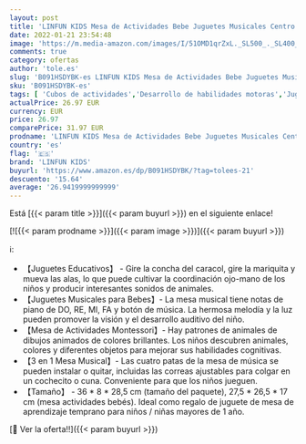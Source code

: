 ```yaml
---
layout: post
title: 'LINFUN KIDS Mesa de Actividades Bebe Juguetes Musicales Centro de Actividades de Aprendizaje Juguetes Educativos Regalos para Niños 1 Años'
date: 2022-01-21 23:54:48
image: 'https://m.media-amazon.com/images/I/51OMD1qrZxL._SL500_._SL400_.jpg'
comments: true
category: ofertas
author: 'tole.es'
slug: 'B091HSDYBK-es LINFUN KIDS Mesa de Actividades Bebe Juguetes Musicales...'
sku: 'B091HSDYBK-es'
tags: [ 'Cubos de actividades','Desarrollo de habilidades motoras','Juguetes','Juguetes para Bebés y primera infancia','Juguetes y juegos','bebe','linfun kids', ]
actualPrice: 26.97 EUR
currency: EUR
price: 26.97
comparePrice: 31.97 EUR
prodname: 'LINFUN KIDS Mesa de Actividades Bebe Juguetes Musicales Centro de Actividades de Aprendizaje Juguetes Educativos Regalos para Niños 1 Años'
country: 'es'
flag: '🇪🇸'
brand: 'LINFUN KIDS'
buyurl: 'https://www.amazon.es/dp/B091HSDYBK/?tag=tolees-21'
descuento: '15.64'
average: '26.9419999999999'
---
```


Está [{{< param title >}}]({{< param buyurl >}}) en el siguiente enlace!

[![{{< param prodname >}}]({{< param image >}})]({{< param buyurl >}})

ℹ️:

- 【Juguetes Educativos】 - Gire la concha del caracol, gire la mariquita y mueva las alas, lo que puede cultivar la coordinación ojo-mano de los niños y producir interesantes sonidos de animales.
- 【Juguetes Musicales para Bebes】- La mesa musical tiene notas de piano de DO, RE, MI, FA y botón de música. La hermosa melodía y la luz pueden promover la visión y el desarrollo auditivo del niño.
- 【Mesa de Actividades Montessori】- Hay patrones de animales de dibujos animados de colores brillantes. Los niños descubren animales, colores y diferentes objetos para mejorar sus habilidades cognitivas.
- 【3 en 1 Mesa Musical】- Las cuatro patas de la mesa de música se pueden instalar o quitar, incluidas las correas ajustables para colgar en un cochecito o cuna. Conveniente para que los niños jueguen.
- 【Tamaño】 - 36 * 8 * 28,5 cm (tamaño del paquete), 27,5 * 26,5 * 17 cm (mesa actividades bebés). Ideal como regalo de juguete de mesa de aprendizaje temprano ​para niños / niñas mayores de 1 año.

[🛒 Ver la oferta!!]({{< param buyurl >}})
